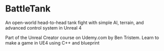 # BattleTank
An open-world head-to-head tank fight with simple AI, terrain, and advanced control system in Unreal 4

Part of the Unreal Creator course on Udemy.com by Ben Tristem.  Learn to make a game in UE4 using C++ and blueprint
